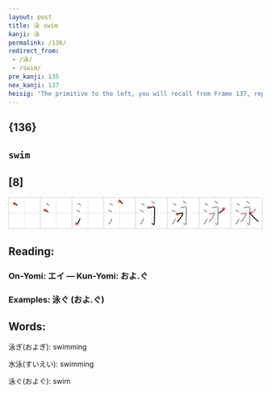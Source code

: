 ```yaml
---
layout: post
title: 泳 swim
kanji: 泳
permalink: /136/
redirect_from:
 - /泳/
 - /swim/
pre_kanji: 135
nex_kanji: 137
heisig: "The primitive to the left, you will recall from Frame 137, represents <i>water</i>. To the right, we see the kanji for <i>eternity</i>. Knowing how much children like <b>swimming</b>, what could be a better image of <i>eternal</i> bliss than an endless expanse of <i>water</i> to <b>swim</b> in without a care in the world?"
---
```


## {136}

## `swim`

## [8]

<div class="stroke"><img src="../images/E6B3B3.png" /></div>

## Reading:

### On-Yomi: エイ &mdash; Kun-Yomi: およ.ぐ

### Examples: 泳ぐ (およ.ぐ)

## Words:

泳ぎ(およぎ): swimming

水泳(すいえい): swimming

泳ぐ(およぐ): swim
